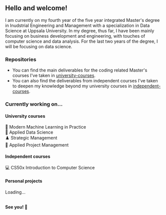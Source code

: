 ## Hello and welcome!

I am currently on my fourth year of the five year integrated Master's degree in Inudstrial Engineering and Management with a specialization in Data Science at Uppsala University. In my degree, thus far, I have been mainly focusing on business development and engineering, with touches of computer science and data analysis. For the last two years of the degree, I will be focusing on data science.

### Repositories
- You can find the main deliverables for the coding related Master's courses I've taken in [university-courses](https://github.com/alexandersundquist/university-courses).
- You can also find the deliverables from independent courses I've taken to deepen my knowledge beyond my university courses in [independent-courses](https://github.com/alexandersundquist/independent-courses).

### Currently working on...

#### University courses
  🤖 Modern Machine Learning in Practice  
  🔭 Applied Data Science  
  ♟️ Strategic Management  
  🎯 Applied Project Management

#### Independent courses
  💻 CS50x Introduction to Computer Science

#### Personal projects
Loading...  
&nbsp;

**See you! 👋**

<!---
alexandersundquist/alexandersundquist is a ✨ special ✨ repository because its `README.md` (this file) appears on your GitHub profile.
You can click the Preview link to take a look at your changes.
--->
